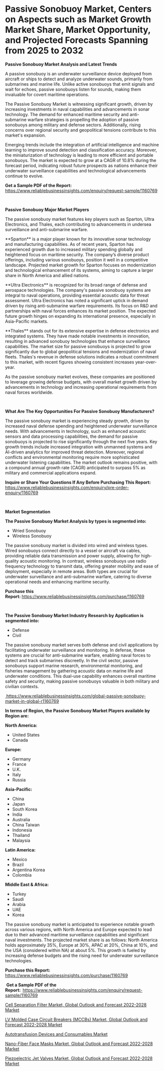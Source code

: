 <p><h1>Passive Sonobuoy Market, Centers on Aspects such as Market Growth Market Share, Market Opportunity, and Projected Forecasts Spanning from 2025 to 2032</h1></p><p><strong>Passive Sonobuoy Market Analysis and Latest Trends</strong></p>
<p><p>A passive sonobuoy is an underwater surveillance device deployed from aircraft or ships to detect and analyze underwater sounds, primarily from submarines and marine life. Unlike active sonobuoys that emit signals and wait for echoes, passive sonobuoys listen for sounds, making them invaluable for covert maritime operations.</p><p>The Passive Sonobuoy Market is witnessing significant growth, driven by increasing investments in naval capabilities and advancements in sonar technology. The demand for enhanced maritime security and anti-submarine warfare strategies is propelling the adoption of passive sonobuoys among military and defense sectors. Additionally, rising concerns over regional security and geopolitical tensions contribute to this market's expansion.</p><p>Emerging trends include the integration of artificial intelligence and machine learning to improve sound detection and classification accuracy. Moreover, the miniaturization of technology is leading to more efficient and portable sonobuoys. The market is expected to grow at a CAGR of 10.8% during the forecast period, indicating robust future prospects as nations enhance their underwater surveillance capabilities and technological advancements continue to evolve.</p></p>
<p><strong>Get a Sample PDF of the Report:&nbsp;</strong> <a href="https://www.reliablebusinessinsights.com/enquiry/request-sample/1160769?utm_campaign=63&utm_medium=2&utm_source=Github&utm_content=ia&utm_term=24032025&utm_id=passive-sonobuoy">https://www.reliablebusinessinsights.com/enquiry/request-sample/1160769</a></p>
<p>&nbsp;</p>
<p><strong>Passive Sonobuoy Major Market Players</strong></p>
<p><p>The passive sonobuoy market features key players such as Sparton, Ultra Electronics, and Thales, each contributing to advancements in undersea surveillance and anti-submarine warfare.</p><p>**Sparton** is a major player known for its innovative sonar technology and manufacturing capabilities. As of recent years, Sparton has experienced growth due to increased military spending globally and heightened focus on maritime security. The company’s diverse product offerings, including various sonobuoys, position it well in a competitive landscape. Projected market growth for Sparton focuses on modernization and technological enhancement of its systems, aiming to capture a larger share in North America and allied nations.</p><p>**Ultra Electronics** is recognized for its broad range of defense and aerospace technologies. The company's passive sonobuoy systems are integral to naval operations, providing essential acoustic data for threat assessment. Ultra Electronics has noted a significant uptick in demand driven by rising anti-submarine warfare requirements. Its focus on R&D and partnerships with naval forces enhances its market position. The expected future growth hinges on expanding its international presence, especially in Asia-Pacific markets.</p><p>**Thales** stands out for its extensive expertise in defense electronics and integrated systems. They have made notable investments in innovation, resulting in advanced sonobuoy technologies that enhance surveillance capabilities. The market size for passive sonobuoys is projected to grow significantly due to global geopolitical tensions and modernization of naval fleets. Thales's revenue in defense solutions indicates a robust commitment to this market, with recent figures showing consistent increases year-over-year.</p><p>As the passive sonobuoy market evolves, these companies are positioned to leverage growing defense budgets, with overall market growth driven by advancements in technology and increasing operational requirements from naval forces worldwide.</p></p>
<p>&nbsp;</p>
<p><strong>What Are The Key Opportunities For Passive Sonobuoy Manufacturers?</strong></p>
<p><p>The passive sonobuoy market is experiencing steady growth, driven by increased naval defense spending and heightened underwater surveillance needs. With advancements in technology, such as enhanced acoustic sensors and data processing capabilities, the demand for passive sonobuoys is projected to rise significantly through the next five years. Key growth trends include increased integration with unmanned systems and AI-driven analytics for improved threat detection. Moreover, regional conflicts and environmental monitoring require more sophisticated underwater listening capabilities. The market outlook remains positive, with a compound annual growth rate (CAGR) anticipated to surpass 5% as military and commercial applications expand.</p></p>
<p><strong>Inquire or Share Your Questions If Any Before Purchasing This Report:</strong> <a href="https://www.reliablebusinessinsights.com/enquiry/pre-order-enquiry/1160769?utm_campaign=63&utm_medium=2&utm_source=Github&utm_content=ia&utm_term=24032025&utm_id=passive-sonobuoy">https://www.reliablebusinessinsights.com/enquiry/pre-order-enquiry/1160769</a></p>
<p>&nbsp;</p>
<p><strong>Market Segmentation</strong></p>
<p><strong>The Passive Sonobuoy Market Analysis by types is segmented into:</strong></p>
<p><ul><li>Wried Sonobuoy</li><li>Wireless Sonobuoy</li></ul></p>
<p><p>The passive sonobuoy market is divided into wired and wireless types. Wired sonobuoys connect directly to a vessel or aircraft via cables, providing reliable data transmission and power supply, allowing for high-quality acoustic monitoring. In contrast, wireless sonobuoys use radio frequency technology to transmit data, offering greater mobility and ease of deployment, especially in remote areas. Both types are crucial for underwater surveillance and anti-submarine warfare, catering to diverse operational needs and enhancing maritime security.</p></p>
<p><strong>Purchase this Report:&nbsp;</strong><a href="https://www.reliablebusinessinsights.com/purchase/1160769?utm_campaign=63&utm_medium=2&utm_source=Github&utm_content=ia&utm_term=24032025&utm_id=passive-sonobuoy">https://www.reliablebusinessinsights.com/purchase/1160769</a></p>
<p>&nbsp;</p>
<p><strong>The Passive Sonobuoy Market Industry Research by Application is segmented into:</strong></p>
<p><ul><li>Defense</li><li>Civil</li></ul></p>
<p><p>The passive sonobuoy market serves both defense and civil applications by facilitating underwater surveillance and monitoring. In defense, these systems are crucial for anti-submarine warfare, enabling naval forces to detect and track submarines discreetly. In the civil sector, passive sonobuoys support marine research, environmental monitoring, and fisheries management by gathering acoustic data on marine life and underwater conditions. This dual-use capability enhances overall maritime safety and security, making passive sonobuoys valuable in both military and civilian contexts.</p></p>
<p><a href="https://www.reliablebusinessinsights.com/global-passive-sonobuoy-market-in-global-r1160769?utm_campaign=63&utm_medium=2&utm_source=Github&utm_content=ia&utm_term=24032025&utm_id=passive-sonobuoy">&nbsp;https://www.reliablebusinessinsights.com/global-passive-sonobuoy-market-in-global-r1160769</a></p>
<p><strong>In terms of Region, the Passive Sonobuoy Market Players available by Region are:</strong></p>
<p>
    <p> <strong> North America: </strong>
        <ul>
            <li>United States</li>
            <li>Canada</li>
        </ul>
        </p> 
    <p> <strong> Europe: </strong>
        <ul>
            <li>Germany</li>
            <li>France</li>
            <li>U.K.</li>
            <li>Italy</li>
            <li>Russia</li>
        </ul>
        </p> 
    <p> <strong> Asia-Pacific: </strong>
        <ul>
            <li>China</li>
            <li>Japan</li>
            <li>South Korea</li>
            <li>India</li>
            <li>Australia</li>
            <li>China Taiwan</li>
            <li>Indonesia</li>
            <li>Thailand</li>
            <li>Malaysia</li>
        </ul>
        </p> 
    <p> <strong> Latin America: </strong>
        <ul>
            <li>Mexico</li>
            <li>Brazil</li>
            <li>Argentina Korea</li>
            <li>Colombia</li>
        </ul>
        </p> 
    <p> <strong> Middle East & Africa: </strong>
        <ul>
            <li>Turkey</li>
            <li>Saudi</li>
            <li>Arabia</li>
            <li>UAE</li>
            <li>Korea</li>
        </ul>
    </p>
    </p>
<p><p>The passive sonobuoy market is anticipated to experience notable growth across various regions, with North America and Europe expected to lead due to their advanced maritime surveillance capabilities and significant naval investments. The projected market share is as follows: North America holds approximately 35%, Europe at 30%, APAC at 20%, China at 10%, and the USA (considered within NA) at about 5%. This growth is fueled by increasing defense budgets and the rising need for underwater surveillance technologies.</p></p>
<p><strong>Purchase this Report: </strong><a href="https://www.reliablebusinessinsights.com/purchase/1160769?utm_campaign=63&utm_medium=2&utm_source=Github&utm_content=ia&utm_term=24032025&utm_id=passive-sonobuoy">https://www.reliablebusinessinsights.com/purchase/1160769</a></p>
<p>&nbsp;<strong>Get a Sample PDF of the Report:&nbsp;&nbsp;</strong><a href="https://www.reliablebusinessinsights.com/enquiry/request-sample/1160769?utm_campaign=63&utm_medium=2&utm_source=Github&utm_content=ia&utm_term=24032025&utm_id=passive-sonobuoy">https://www.reliablebusinessinsights.com/enquiry/request-sample/1160769</a></p>
<p><strong></strong></p>
<p><p><a href="https://github.com/rokiahgrendy/Market-Research-Report-List-1/blob/main/cell-separation-filter-market-global-outlook-and-forecast-2022-2028-market.md?utm_campaign=63&utm_medium=2&utm_source=Github&utm_content=ia&utm_term=24032025&utm_id=passive-sonobuoy">Cell Separation Filter Market, Global Outlook and Forecast 2022-2028 Market</a></p><p><a href="https://github.com/steegwajma22/Market-Research-Report-List-1/blob/main/lv-molded-case-circuit-breakers-mccbs-market-global-outlook-and-forecast-2022-2028-market.md?utm_campaign=63&utm_medium=2&utm_source=Github&utm_content=ia&utm_term=24032025&utm_id=passive-sonobuoy">LV Molded Case Circuit Breakers (MCCBs) Market, Global Outlook and Forecast 2022-2028 Market</a></p><p><a href="https://github.com/jemmysolin5k/Market-Research-Report-List-1/blob/main/autotransfusion-devices-and-consumables-market.md?utm_campaign=63&utm_medium=2&utm_source=Github&utm_content=ia&utm_term=24032025&utm_id=passive-sonobuoy">Autotransfusion Devices and Consumables Market</a></p><p><a href="https://github.com/kaniselway4c/Market-Research-Report-List-1/blob/main/nano-fiber-face-masks-market-global-outlook-and-forecast-2022-2028-market.md?utm_campaign=63&utm_medium=2&utm_source=Github&utm_content=ia&utm_term=24032025&utm_id=passive-sonobuoy">Nano-Fiber Face Masks Market, Global Outlook and Forecast 2022-2028 Market</a></p><p><a href="https://github.com/rubiogruis0p/Market-Research-Report-List-1/blob/main/piezoelectric-jet-valves-market-global-outlook-and-forecast-2022-2028-market.md?utm_campaign=63&utm_medium=2&utm_source=Github&utm_content=ia&utm_term=24032025&utm_id=passive-sonobuoy">Piezoelectric Jet Valves Market, Global Outlook and Forecast 2022-2028 Market</a></p></p>